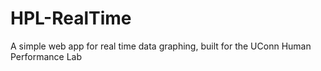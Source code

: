 # HPL-RealTime
A simple web app for real time data graphing, built for the UConn Human Performance Lab
